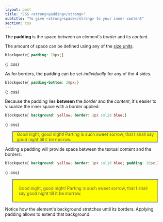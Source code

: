 ```yaml
---
layout: post
title: "CSS <strong>padding</strong>"
subtitle: "To give <strong>space</strong> to your inner content"
section: css
---
```


The **padding** is the space between an element's _border_ and its _content_.

The amount of space can be defined using any of the [size units](css-size-units.html).

```css
blockquote{ padding: 20px;}
```
{: .css}

As for borders, the padding can be set _individually_ for any of the 4 sides.

```css
blockquote{ padding-bottom: 20px;}
```
{: .css}

Because the padding lies **between** the _border_ and the _content_, it's easier to visualize the inner space with a border applied:

```css
blockquote{ background: yellow; border: 1px solid blue;}
```
{: .css}

<div class="result">
  <blockquote style="background: yellow; border: 1px solid blue;">
    Good night, good night! Parting is such sweet sorrow, that I shall say good night till it be morrow.
  </blockquote>
</div>

Adding a padding will provide space between the textual content and the borders:

```css
blockquote{ background: yellow; border: 1px solid blue; padding: 20px;}
```
{: .css}

<div class="result">
  <blockquote style="background: yellow; border: 1px solid blue; padding: 20px;">
    Good night, good night! Parting is such sweet sorrow, that I shall say good night till it be morrow.
  </blockquote>
</div>

Notice how the element's background stretches until its borders. Applying padding allows to extend that background.
